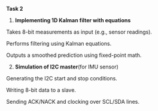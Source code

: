 **Task 2**

1) **Implementing 1D Kalman filter with equations**

Takes 8-bit measurements as input (e.g., sensor readings).

Performs filtering using Kalman equations.

Outputs a smoothed prediction using fixed-point math.

2) **Simulation of I2C master**(for IMU sensor)

Generating the I2C start and stop conditions.

Writing 8-bit data to a slave.

Sending ACK/NACK and clocking over SCL/SDA lines.
